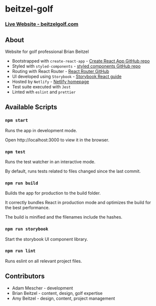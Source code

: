 # beitzel-golf

### [Live Website - beitzelgolf.com](https://www.beitzelgolf.com)

## About

Website for golf professional Brian Beitzel

* Bootstrapped with `create-react-app` - [Create React App GitHub repo](https://github.com/facebook/create-react-app)
* Styled with `styled-components` - [styled components GitHub repo](https://www.styled-components.com/)
* Routing with React Router - [React Router GitHub](https://github.com/ReactTraining/react-router)
* UI developed using `Storybook` - [Storybook React guide](https://storybook.js.org/docs/basics/guide-react/)
* Hosted by `Netlify` - [Netlify homepage](https://www.netlify.com/)
* Test suite executed with `Jest`
* Linted with `eslint` and `prettier`

## Available Scripts

### `npm start`

Runs the app in development mode.

Open http://localhost:3000 to view it in the browser.

### `npm test`

Runs the test watcher in an interactive mode.

By default, runs tests related to files changed since the last commit.

### `npm run build`

Builds the app for production to the build folder.

It correctly bundles React in production mode and optimizes the build for the best performance.

The build is minified and the filenames include the hashes.

### `npm run storybook`

Start the storybook UI component library. 

### `npm run lint`

Runs eslint on all relevant project files.

## Contributors

* Adam Mescher - development
* Brian Beitzel - content, design, golf expertise
* Amy Beitzel - design, content, project management
